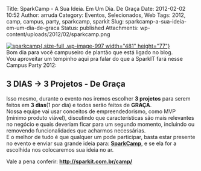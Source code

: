Title: SparkCamp - A Sua Ideia. Em Um Dia. De Graça
Date: 2012-02-02 10:52
Author: arruda
Category: Eventos, Selecionados, Web
Tags: 2012, camp, campus, party, sparkcamp, sparkit
Slug: sparkcamp-a-sua-ideia-em-um-dia-de-graca
Status: published
Attachments: wp-content/uploads/2012/02/sparkcamp.png

[![]({static}wp-content/uploads/2012/02/sparkcamp.png "sparkcamp"){.size-full .wp-image-997 width="481" height="77"}](http://sparkit.com.br/camp/)  
Bom dia para você campuseiro de plantão que está ligado no blog.  
Vou aproveitar um tempinho aqui pra falar do que a SparkIT fará nesse Campus Party 2012:

3 DIAS -\> 3 Projetos - De Graça
--------------------------------

Isso mesmo, durante o evento nos iremos escolher **3 projetos** para serem feitos em **3 dias**(1 por dia) e todos serão feitos de **GRAÇA**.  
Nossa equipe vai usar conceitos de empreendedorismo, como MVP (mínimo produto viável), discutindo que características são mais relevantes no negócio e quais deveriam ficar para um segundo momento, incluindo ou removendo funcionalidades que acharmos necessárias.  
E o melhor de tudo é que qualquer um pode participar, basta estar presente no evento e enviar sua grande ideia para: **[SparkCamp](http://sparkit.com.br/camp/ "SparkCamp")**, e se ela for a escolhida nos colocaremos sua ideia no ar.

Vale a pena conferir: **<http://sparkit.com.br/camp/>**
